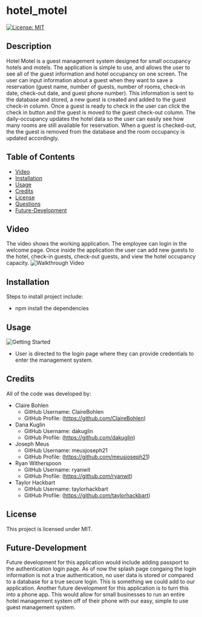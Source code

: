 # hotel_motel
[![License: MIT](https://img.shields.io/badge/License-MIT-yellow.svg)](https://opensource.org/licenses/MIT)
## Description 
Hotel Motel is a guest management system designed for small occupancy hotels and motels. The application is simple to use, and allows the user to see all of the guest information and hotel occupancy on one screen. 
The user can input information about a guest when they want to save a reservation (guest name, number of guests, number of rooms, check-in date, check-out date, and guest phone number). This information is sent to the database and stored, a new guest is created and added to the guest check-in column. Once a guest is ready to check in the user can click the check in button and the guest is moved to the guest check-out column. The daily-occupancy updates the hotel data so the user can easily see how many rooms are still available for reservation. 
When a guest is checked-out, the the guest is removed from the database and the room occupancy is updated accordingly. 
## Table of Contents 
* [Video](#video)
* [Installation](#installation)
* [Usage](#usage)
* [Credits](#credits)
* [License](#license)
* [Questions](#questions)
* [Future-Development](#future-development)
## Video
The video shows the working application. The employee can login in the welcome page. Once inside the application the user can add new guests to the hotel, check-in guests, check-out guests, and view the hotel occupancy capacity. 
![Walkthrough Video](./.gif)
## Installation
Steps to install project include:
* npm install the dependencies 
## Usage 
![Getting Started](./public/assets/imgs/loginScreen.PNG)
* User is directed to the login page where they can provide credentials to enter the management system. 
## Credits
All of the code was developed by:
 * Claire Bohlen
    * GitHub Username: ClaireBohlen
    * GitHub Profile: (https://github.com/ClaireBohlen)
 * Dana Kuglin
    * GitHub Username: dakuglin
    * GitHub Profile: (https://github.com/dakuglin)
 * Joseph Meus
    * GitHub Username: meusjoseph21
    * GitHub Profile: (https://github.com/meusjoseph21)
 * Ryan Witherspoon
    * GitHub Username: ryanwit 
    * GitHub Profile: (https://github.com/ryanwit)
 * Taylor Hackbart 
    * GitHub Username: taylorhackbart
    * GitHub Profile: (https://github.com/taylorhackbart)
## License
This project is licensed under MIT.
## Future-Development 
Future development for this application would include adding passport to the authentication login page. As of now the splash page congaing the login information is not a true authentication, no user data is stored or compared to a database for a true secure login. This is something we could add to our application. 
Another future development for this application is to turn this into a phone app. This would allow for small businesses to run an entire hotel management system off of their phone with our easy, simple to use guest management system.